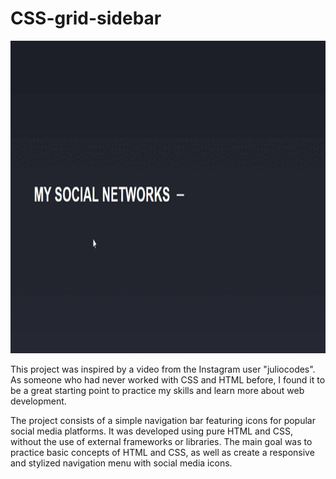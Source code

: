 # CSS-grid-sidebar


<p align="center">
	<img width="1000" height="500" src="src\assets\operation.gif">
</p>

This project was inspired by a video from the Instagram user "juliocodes". As someone who had never worked with CSS and HTML before, I found it to be a great starting point to practice my skills and learn more about web development.

The project consists of a simple navigation bar featuring icons for popular social media platforms. It was developed using pure HTML and CSS, without the use of external frameworks or libraries. The main goal was to practice basic concepts of HTML and CSS, as well as create a responsive and stylized navigation menu with social media icons.
